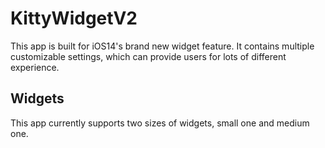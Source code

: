 # KittyWidgetV2
This app is built for iOS14's brand new widget feature. It contains multiple customizable settings, which can provide users for lots of different experience.
## Widgets
This app currently supports two sizes of widgets, small one and medium one.

